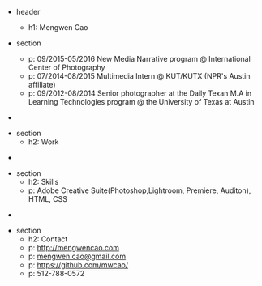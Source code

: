 * header
  * h1: Mengwen Cao

* section
  * p: 09/2015-05/2016 New Media Narrative program @ International Center of Photography
  * p: 07/2014-08/2015 Multimedia Intern @ KUT/KUTX (NPR's Austin affiliate)
  * p: 09/2012-08/2014 Senior photographer at the Daily Texan   M.A in Learning Technologies program  @ the University of Texas at Austin

-
* section
  * h2: Work

-
* section
  * h2: Skills
  * p: Adobe Creative Suite(Photoshop,Lightroom, Premiere, Auditon), HTML, CSS

-
* section
    * h2: Contact
    * p: http://mengwencao.com
    * p: mengwen.cao@gmail.com
    * p: https://github.com/mwcao/
    * p: 512-788-0572
